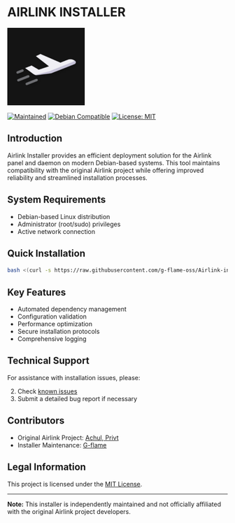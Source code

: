 # AIRLINK INSTALLER

![Airlink Installer](banner.png)

[![Maintained](https://img.shields.io/badge/Maintained-yes-green.svg)](https://github.com/g-flame-oss/Airlink-installer)
[![Debian Compatible](https://img.shields.io/badge/Debian-Compatible-blue)](https://github.com/g-flame-oss/Airlink-installer)
[![License: MIT](https://img.shields.io/badge/License-MIT-yellow.svg)](LICENSE)

## Introduction

Airlink Installer provides an efficient deployment solution for the Airlink panel and daemon on modern Debian-based systems. This tool maintains compatibility with the original Airlink project while offering improved reliability and streamlined installation processes.

## System Requirements

- Debian-based Linux distribution
- Administrator (root/sudo) privileges
- Active network connection

## Quick Installation

```bash
bash <(curl -s https://raw.githubusercontent.com/g-flame-oss/Airlink-installer/refs/heads/main/script.sh)
```

## Key Features

- Automated dependency management
- Configuration validation
- Performance optimization
- Secure installation protocols
- Comprehensive logging


## Technical Support

For assistance with installation issues, please:

2. Check [known issues](https://github.com/g-flame-oss/Airlink-installer/issues)
3. Submit a detailed bug report if necessary

## Contributors

- Original Airlink Project: [Achul, Privt](https://github.com/airlinklabs)
- Installer Maintenance: [G-flame](https://github.com/g-flame)

## Legal Information

This project is licensed under the [MIT License](LICENSE).

---

**Note:** This installer is independently maintained and not officially affiliated with the original Airlink project developers.
